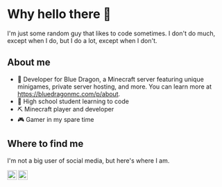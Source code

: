 # Why hello there 👋

I'm just some random guy that likes to code sometimes. I don't do much, except when I do, but I do a lot, except when I don't.

## About me
- 🐉 Developer for Blue Dragon, a Minecraft server featuring unique minigames, private server hosting, and more. You can learn more at https://bluedragonmc.com/p/about.
- 🏫 High school student learning to code
- ⛏ Minecraft player and developer
- 🎮 Gamer in my spare time

## Where to find me

I'm not a big user of social media, but here's where I am.

<a href="https://twitter.com/ex4games">
  <img align="left" alt="Twitter" width="22px" src="https://cdn.jsdelivr.net/npm/simple-icons@v3/icons/twitter.svg" />
</a>
<a href="https://github.com/tylerswanson2">
  <img align="left" alt="Github" width="22px" src="https://cdn.jsdelivr.net/npm/simple-icons@v3/icons/github.svg" />
</a>
